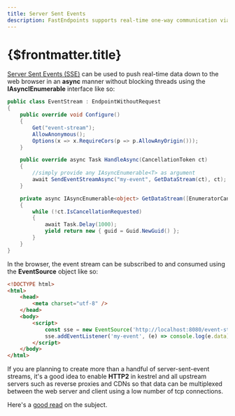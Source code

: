 ```yaml
---
title: Server Sent Events
description: FastEndpoints supports real-time one-way communication via Server-Sent-Events out of the box with very little effort from the developer.
---
```


# {$frontmatter.title}

[Server Sent Events (SSE)](https://developer.mozilla.org/en-US/docs/Web/API/Server-sent_events) can be used to push real-time data down to the web browser in an **async** manner without blocking threads using the **IAsyncIEnumerable** interface like so:


```cs | title="Endpoint.cs"
public class EventStream : EndpointWithoutRequest
{
    public override void Configure()
    {
        Get("event-stream");
        AllowAnonymous();
        Options(x => x.RequireCors(p => p.AllowAnyOrigin()));
    }

    public override async Task HandleAsync(CancellationToken ct)
    {
        //simply provide any IAsyncEnumerable<T> as argument
        await SendEventStreamAsync("my-event", GetDataStream(ct), ct);
    }

    private async IAsyncEnumerable<object> GetDataStream([EnumeratorCancellation] CancellationToken ct)
    {
        while (!ct.IsCancellationRequested)
        {
            await Task.Delay(1000);
            yield return new { guid = Guid.NewGuid() };
        }
    }
}
```

In the browser, the event stream can be subscribed to and consumed using the **EventSource** object like so:

```html | title="Index.html"
<!DOCTYPE html>
<html>
	<head>
		<meta charset="utf-8" />
	</head>
	<body>
		<script>
			const sse = new EventSource('http://localhost:8080/event-stream');
			sse.addEventListener('my-event', (e) => console.log(e.data));
		</script>
	</body>
</html>
```

If you are planning to create more than a handful of server-sent-event streams, it's a good idea to enable **HTTP2** in kestrel and all upstream servers such as reverse proxies and CDNs so that data can be multiplexed between the web server and client using a low number of tcp connections.

Here's a [good read](https://ordina-jworks.github.io/event-driven/2021/04/23/SSE-with-HTTP2.html) on the subject.
